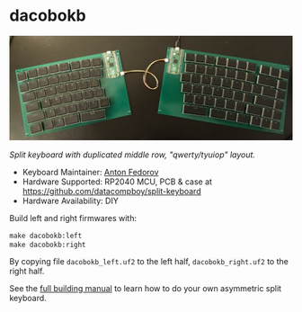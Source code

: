 # dacobokb

![dacobokb](https://github.com/datacompboy/split-keyboard/raw/main/raw-board.jpg)

*Split keyboard with duplicated middle row, "qwerty/tyuiop" layout.*

* Keyboard Maintainer: [Anton Fedorov](https://github.com/datacompboy)
* Hardware Supported: RP2040 MCU, PCB & case at https://github.com/datacompboy/split-keyboard
* Hardware Availability: DIY

Build left and right firmwares with:

    make dacobokb:left
    make dacobokb:right

By copying file `dacobokb_left.uf2` to the left half, `dacobokb_right.uf2` to the right half.

See the [full building manual](https://github.com/datacompboy/split-keyboard/blob/main/how-to-make/building.md)
to learn how to do your own asymmetric split keyboard.
